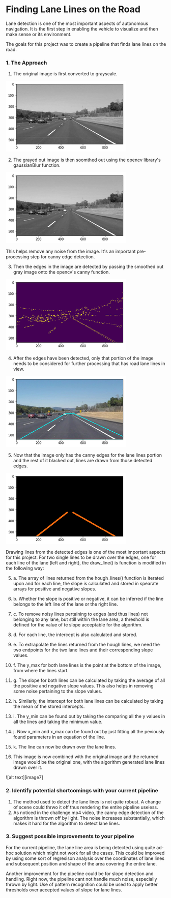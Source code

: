 # **Finding Lane Lines on the Road** 

Lane detection is one of the most important aspects of autonomous navigation. It is the first step in enabling the vehicle to visualize and then make sense or its environment.

The goals for this project was to create a pipeline that finds lane lines on the road.

[//]: # (Image References)

### 1. The Approach

1. The original image is first converted to grayscale.

[image1]: ./screenshots/gray.png "Grayscale image"
![alt text][image1]

2. The grayed out image is then soomthed out using the opencv library's gaussianBlur function.

[image2]: ./screenshots/gray_smooth.png "Smoothed out grayscale image"
![alt text][image2]

This helps remove any noise from the image. It's an important pre-processing step for canny edge detection.

3. Then the edges in the image are detected by passing the smoothed out gray image onto the opencv's canny function. 

[image3]: ./screenshots/canny.png "Canny Edge Detection"
![alt text][image3]

4. After the edges have been detected, only that portion of the image needs to be considered for further processing that has road lane lines in view.

[image4]: ./screenshots/polygon.png "Polygon shape to take the portion from the image having lane lines"
![alt text][image4] 

5. Now that the image only has the canny edges for the lane lines portion and the rest of it blacked out, lines are drawn from those detected edges.

[image5]: ./screenshots/hough.png "Hough lines drawn for the lane lines"
![alt text][image5]

Drawing lines from the detected edges is one of the most important aspects for this project. For two single lines to be drawn over the edges, one for each line of the lane (left and right), the draw_line() is function is modified in the following way:

  5. a. The array of lines returned from the hough_lines() function is iterated upon and for each line, the slope is calculated and stored in spearate arrays for positive and negative slopes.
  
  5. b. Whether the slope is positive or negative, it can be inferred if the line belongs to the left line of the lane or the right line.
  
  5. c. To remove noisy lines pertaining to edges (and thus lines) not belonging to any lane, but still within the lane area, a threshold is defined for the value of te slope acceptable for the algorithm.
  
  5. d. For each line, the intercept is also calculated and stored.
  
  5. e. To extrapolate the lines returned from the hough lines, we need the two endpoints for the two lane lines and their corresponding  slope values.
  
  5. f. The y_max for both lane lines is the point at the bottom of the image, from where the lines start.
  
  5. g. The slope for both lines can be calculated by taking the average of all the positive and negative slope values. This also helps in removing some noise pertaining to the slope values.
  
  5. h. Similarly, the intercept for both lane lines can be calculated by taking the mean of the stored intercepts.
  
  5. i. The y_min can be found out by taking the comparing all the y values in all the lines and taking the minimum value.
  
  5. j. Now x_min and x_max can be found out by just fitting all the peviously found parameters in an equation of the line.
  
  5. k. The line can now be drawn over the lane lines.

6. This image is now combined with the original image and the returned image would be the original one, with the algorithm generated lane lines drawn over it.

[image6]: ./screenshots/result.png "Final image with the generated lane lines"
![alt text][image7]


### 2. Identify potential shortcomings with your current pipeline

1. The method used to detect the lane lines is not quite robust. A change of scene could thrwo it off thus rendering the entire pipeline useless.
2. As noticed in the challenge.mp4 video, the canny edge detection of the algorithm is thrown off by light. The noise increases substantially, which makes it hard for the algorithm to detect lane lines.


### 3. Suggest possible improvements to your pipeline

For the current pipeline, the lane line area is being detected using quite ad-hoc solution which might not work for all the cases. This could be improved by using some sort of regresison analysis over the coordinates of lane lines and subsequent position and shape of the area covering the entire lane.

Another improvement for the pipeline could be for slope detection and handling. Right now, the pipeline cant not handle much noise, especially thrown by light. Use of pattern recognition could be used to apply better thresholds over accepted values of slope for lane lines.  
